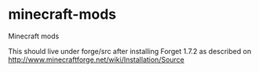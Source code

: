 minecraft-mods
==============

Minecraft mods

This should live under forge/src after installing Forget 1.7.2 as described on http://www.minecraftforge.net/wiki/Installation/Source
